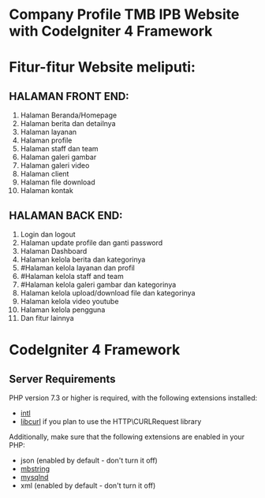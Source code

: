 # Company Profile TMB IPB Website  with CodeIgniter 4 Framework

# Fitur-fitur Website meliputi:

## HALAMAN FRONT END:

1. Halaman Beranda/Homepage
3. Halaman berita dan detailnya
4. Halaman layanan
5. Halaman profile
6. Halaman staff dan team
7. Halaman galeri gambar
8. Halaman galeri video
9. Halaman client
10. Halaman file download
11. Halaman kontak

## HALAMAN BACK END:
1. Login dan logout
2. Halaman update profile dan ganti password
3. Halaman Dashboard
4. Halaman kelola berita dan kategorinya
5. #Halaman kelola layanan dan profil
6. #Halaman kelola staff and team
7. #Halaman kelola galeri gambar dan kategorinya
8. Halaman kelola upload/download file dan kategorinya
9. Halaman kelola video youtube
10. Halaman kelola pengguna
11. Dan fitur lainnya

# CodeIgniter 4 Framework

## Server Requirements

PHP version 7.3 or higher is required, with the following extensions installed:

- [intl](http://php.net/manual/en/intl.requirements.php)
- [libcurl](http://php.net/manual/en/curl.requirements.php) if you plan to use the HTTP\CURLRequest library

Additionally, make sure that the following extensions are enabled in your PHP:

- json (enabled by default - don't turn it off)
- [mbstring](http://php.net/manual/en/mbstring.installation.php)
- [mysqlnd](http://php.net/manual/en/mysqlnd.install.php)
- xml (enabled by default - don't turn it off)
